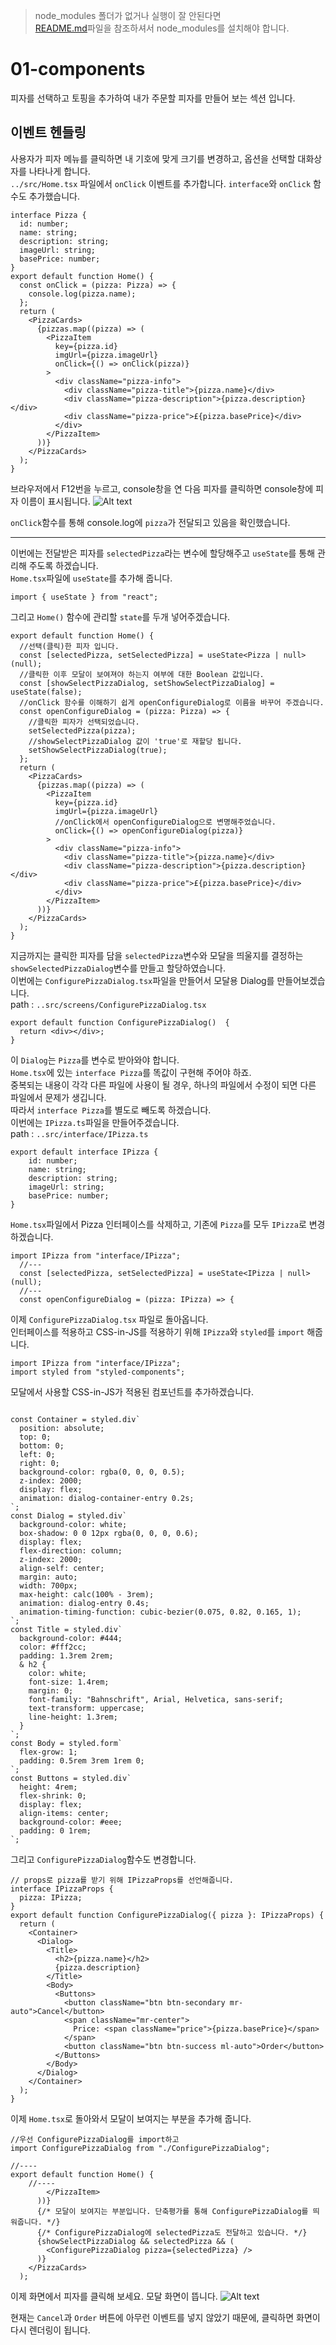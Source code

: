 > node_modules 폴더가 없거나 실행이 잘 안된다면<br>
> [README.md](..\README.md#먼저-해야할-일)파일을 참조하셔서 node_modules를 설치해야 합니다.

# 01-components
피자를 선택하고 토핑을 추가하여 내가 주문할 피자를 만들어 보는 섹션 입니다.

## 이벤트 헨들링
사용자가 피자 메뉴를 클릭하면 내 기호에 맞게 크기를 변경하고, 옵션을 선택할 대화상자를 나타나게 합니다.<br>
`../src/Home.tsx` 파일에서 `onClick` 이벤트를 추가합니다.
`interface`와 `onClick` 함수도 추가했습니다.
```tsx
interface Pizza {
  id: number;
  name: string;
  description: string;
  imageUrl: string;
  basePrice: number;
}
export default function Home() {
  const onClick = (pizza: Pizza) => {
    console.log(pizza.name);
  };
  return (
    <PizzaCards>
      {pizzas.map((pizza) => (
        <PizzaItem
          key={pizza.id}
          imgUrl={pizza.imageUrl}
          onClick={() => onClick(pizza)}
        >
          <div className="pizza-info">
            <div className="pizza-title">{pizza.name}</div>
            <div className="pizza-description">{pizza.description}</div>
            <div className="pizza-price">£{pizza.basePrice}</div>
          </div>
        </PizzaItem>
      ))}
    </PizzaCards>
  );
}
```
브라우저에서 F12번을 누르고, console창을 연 다음 피자를 클릭하면 console창에 피자 이름이 표시됩니다.
![Alt text](readme_images/image-01-01.png)

`onClick`함수를 통해 console.log에 `pizza`가 전달되고 있음을 확인했습니다.<br>

---
이번에는 전달받은 피자를 `selectedPizza`라는 변수에 할당해주고 `useState`를 통해 관리해 주도록 하겠습니다.<br>
`Home.tsx`파일에 `useState`를 추가해 줍니다.
```tsx
import { useState } from "react";
```
그리고 `Home()` 함수에 관리할 `state`를 두개 넣어주겠습니다.
```tsx
export default function Home() {
  //선택(클릭)한 피자 입니다.
  const [selectedPizza, setSelectedPizza] = useState<Pizza | null>(null);
  //클릭한 이후 모달이 보여져야 하는지 여부에 대한 Boolean 값입니다.
  const [showSelectPizzaDialog, setShowSelectPizzaDialog] = useState(false);
  //onClick 함수를 이해하기 쉽게 openConfigureDialog로 이름을 바꾸어 주겠습니다.
  const openConfigureDialog = (pizza: Pizza) => {
    //클릭한 피자가 선택되었습니다.
    setSelectedPizza(pizza);
    //showSelectPizzaDialog 값이 'true'로 재할당 됩니다.
    setShowSelectPizzaDialog(true);
  };
  return (
    <PizzaCards>
      {pizzas.map((pizza) => (
        <PizzaItem
          key={pizza.id}
          imgUrl={pizza.imageUrl}
          //onClick에서 openConfigureDialog으로 변명해주었습니다.
          onClick={() => openConfigureDialog(pizza)}
        >
          <div className="pizza-info">
            <div className="pizza-title">{pizza.name}</div>
            <div className="pizza-description">{pizza.description}</div>
            <div className="pizza-price">£{pizza.basePrice}</div>
          </div>
        </PizzaItem>
      ))}
    </PizzaCards>
  );
}
```

지금까지는 클릭한 피자를 담을 `selectedPizza`변수와 모달을 띄울지를 결정하는 `showSelectedPizzaDialog`변수를 만들고 할당하였습니다.<br>
이번에는 `ConfigurePizzaDialog.tsx`파일을 만들어서 모달용 Dialog를 만들어보겠습니다.<br>
path : `..src/screens/ConfigurePizzaDialog.tsx`
```tsx
export default function ConfigurePizzaDialog()  {
  return <div></div>;
}
```
이 `Dialog`는 `Pizza`를 변수로 받아와야 합니다.<br>
`Home.tsx`에 있는 `interface Pizza`를 똑값이 구현해 주어야 하죠.<br>
중복되는 내용이 각각 다른 파일에 사용이 될 경우, 하나의 파일에서 수정이 되면 다른 파일에서 문제가 생깁니다.<br>
따라서 `interface Pizza`를 별도로 빼도록 하겠습니다.<br>
이번에는 `IPizza.ts`파일을 만들어주겠습니다.<br>
path : `..src/interface/IPizza.ts`
```tsx
export default interface IPizza {
    id: number;
    name: string;
    description: string;
    imageUrl: string;
    basePrice: number;
}
```
`Home.tsx`파일에서 Pizza 인터페이스를 삭제하고, 기존에 `Pizza`를 모두 `IPizza`로 변경하겠습니다.<br>
```tsx
import IPizza from "interface/IPizza";
  //---
  const [selectedPizza, setSelectedPizza] = useState<IPizza | null>(null);
  //---
  const openConfigureDialog = (pizza: IPizza) => {
```
이제 `ConfigurePizzaDialog.tsx` 파일로 돌아옵니다.<br>
인터페이스를 적용하고 CSS-in-JS를 적용하기 위해 `IPizza`와 `styled`를 `import` 해줍니다.
```tsx
import IPizza from "interface/IPizza";
import styled from "styled-components";
```
모달에서 사용할 CSS-in-JS가 적용된 컴포넌트를 추가하겠습니다.
```tsx

const Container = styled.div`
  position: absolute;
  top: 0;
  bottom: 0;
  left: 0;
  right: 0;
  background-color: rgba(0, 0, 0, 0.5);
  z-index: 2000;
  display: flex;
  animation: dialog-container-entry 0.2s;
`;
const Dialog = styled.div`
  background-color: white;
  box-shadow: 0 0 12px rgba(0, 0, 0, 0.6);
  display: flex;
  flex-direction: column;
  z-index: 2000;
  align-self: center;
  margin: auto;
  width: 700px;
  max-height: calc(100% - 3rem);
  animation: dialog-entry 0.4s;
  animation-timing-function: cubic-bezier(0.075, 0.82, 0.165, 1);
`;
const Title = styled.div`
  background-color: #444;
  color: #fff2cc;
  padding: 1.3rem 2rem;
  & h2 {
    color: white;
    font-size: 1.4rem;
    margin: 0;
    font-family: "Bahnschrift", Arial, Helvetica, sans-serif;
    text-transform: uppercase;
    line-height: 1.3rem;
  }
`;
const Body = styled.form`
  flex-grow: 1;
  padding: 0.5rem 3rem 1rem 0;
`;
const Buttons = styled.div`
  height: 4rem;
  flex-shrink: 0;
  display: flex;
  align-items: center;
  background-color: #eee;
  padding: 0 1rem;
`;
```
그리고 `ConfigurePizzaDialog`함수도 변경합니다.
```tsx
// props로 pizza를 받기 위해 IPizzaProps를 선언해줍니다.
interface IPizzaProps {
  pizza: IPizza;
}
export default function ConfigurePizzaDialog({ pizza }: IPizzaProps) {
  return (
    <Container>
      <Dialog>
        <Title>
          <h2>{pizza.name}</h2>
          {pizza.description}
        </Title>
        <Body>
          <Buttons>
            <button className="btn btn-secondary mr-auto">Cancel</button>
            <span className="mr-center">
              Price: <span className="price">{pizza.basePrice}</span>
            </span>
            <button className="btn btn-success ml-auto">Order</button>
          </Buttons>
        </Body>
      </Dialog>
    </Container>
  );
}
```
이제 `Home.tsx`로 돌아와서 모달이 보여지는 부분을 추가해 줍니다.
```tsx
//우선 ConfigurePizzaDialog를 import하고
import ConfigurePizzaDialog from "./ConfigurePizzaDialog";

//----
export default function Home() {
    //----
        </PizzaItem>
      ))}
      {/* 모달이 보여지는 부분입니다. 단축평가를 통해 ConfigurePizzaDialog를 띄워줍니다. */}
      {/* ConfigurePizzaDialog에 selectedPizza도 전달하고 있습니다. */}
      {showSelectPizzaDialog && selectedPizza && (
        <ConfigurePizzaDialog pizza={selectedPizza} />
      )}
    </PizzaCards>
  );
```

이제 화면에서 피자를 클릭해 보세요. 모달 화면이 뜹니다.
![Alt text](readme_images/image01-02.png)

현재는 `Cancel`과 `Order` 버튼에 아무런 이벤트를 넣지 않았기 때문에, 클릭하면 화면이 다시 렌더링이 됩니다.